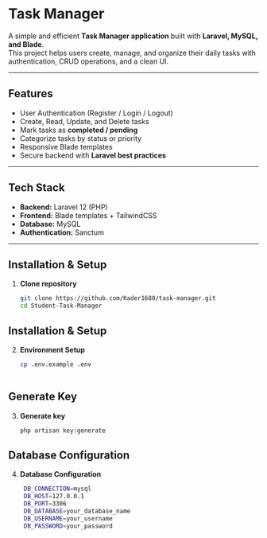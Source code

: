 # Task Manager

A simple and efficient **Task Manager application** built with **Laravel, MySQL, and Blade**.  
This project helps users create, manage, and organize their daily tasks with authentication, CRUD operations, and a clean UI.

---

## Features
- User Authentication (Register / Login / Logout)
- Create, Read, Update, and Delete tasks
- Mark tasks as **completed / pending**
- Categorize tasks by status or priority
- Responsive Blade templates
- Secure backend with **Laravel best practices**

---

## Tech Stack
- **Backend:** Laravel 12 (PHP)
- **Frontend:** Blade templates + TailwindCSS  
- **Database:** MySQL
- **Authentication:** Sanctum 

---

## Installation & Setup

1. **Clone repository**
   ```bash
   git clone https://github.com/Kader1680/task-manager.git
   cd Student-Task-Manager

## Installation & Setup

2. **Environment Setup**
   ```bash
   cp .env.example .env
 
## Generate Key

3. **Generate key**
   ```bash
   php artisan key:generate


## Database Configuration

4. **Database Configuration**
   ```bash
	DB_CONNECTION=mysql
	DB_HOST=127.0.0.1
	DB_PORT=3306
	DB_DATABASE=your_database_name
	DB_USERNAME=your_username
	DB_PASSWORD=your_password





















